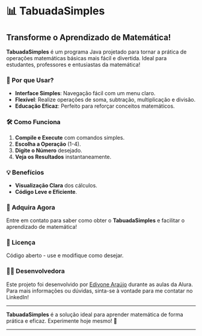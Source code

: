 # 📊 TabuadaSimples

## Transforme o Aprendizado de Matemática!

**TabuadaSimples** é um programa Java projetado para tornar a prática de operações matemáticas básicas mais fácil e divertida. Ideal para estudantes, professores e entusiastas da matemática!

### 🚀 Por que Usar?

- **Interface Simples**: Navegação fácil com um menu claro.
- **Flexível**: Realize operações de soma, subtração, multiplicação e divisão.
- **Educação Eficaz**: Perfeito para reforçar conceitos matemáticos.

### 🛠️ Como Funciona

1. **Compile e Execute** com comandos simples.
2. **Escolha a Operação** (1-4).
3. **Digite o Número** desejado.
4. **Veja os Resultados** instantaneamente.

### 💡 Benefícios

- **Visualização Clara** dos cálculos.
- **Código Leve e Eficiente**.

### 🎯 Adquira Agora

Entre em contato para saber como obter o **TabuadaSimples** e facilitar o aprendizado de matemática!

### 📜 Licença

Código aberto - use e modifique como desejar.

### 👩‍💻 Desenvolvedora

Este projeto foi desenvolvido por [Edivone Araújo](https://www.linkedin.com/in/edivone-araujo) durante as aulas da Alura. Para mais informações ou dúvidas, sinta-se à vontade para me contatar no LinkedIn!


---

**TabuadaSimples** é a solução ideal para aprender matemática de forma prática e eficaz. Experimente hoje mesmo! 🌟

---

